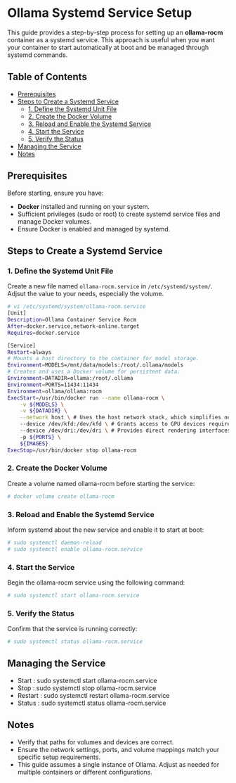 # Ollama Systemd Service Setup

This guide provides a step-by-step process for setting up an **ollama-rocm** container as a systemd service. This approach is useful when you want your container to start automatically at boot and be managed through systemd commands.

## Table of Contents

- [Prerequisites](#prerequisites)
- [Steps to Create a Systemd Service](#steps-to-create-a-systemd-service)
  - [1. Define the Systemd Unit File](#1-define-the-systemd-unit-file)
  - [2. Create the Docker Volume](#2-create-the-docker-volume)
  - [3. Reload and Enable the Systemd Service](#3-reload-and-enable-the-systemd-service)
  - [4. Start the Service](#4-start-the-service)
  - [5. Verify the Status](#5-verify-the-status)
- [Managing the Service](#managing-the-service)
- [Notes](#notes)

## Prerequisites

Before starting, ensure you have:

- **Docker** installed and running on your system.
- Sufficient privileges (sudo or root) to create systemd service files and manage Docker volumes.
- Ensure Docker is enabled and managed by systemd.

## Steps to Create a Systemd Service

### 1. Define the Systemd Unit File

Create a new file named `ollama-rocm.service` in `/etc/systemd/system/`. Adjsut the value to your needs, especially the volume.

```bash
# vi /etc/systemd/system/ollama-rocm.service
[Unit]
Description=Ollama Container Service Rocm
After=docker.service,network-online.target
Requires=docker.service

[Service]
Restart=always
# Mounts a host directory to the container for model storage.
Environment=MODELS=/mnt/data/models:/root/.ollama/models
# Creates and uses a Docker volume for persistent data.
Environment=DATADIR=ollama:/root/.ollama
Environment=PORTS=11434:11434
Environment=ollama/ollama:rocm
ExecStart=/usr/bin/docker run --name ollama-rocm \
    -v ${MODELS} \
    -v ${DATADIR} \
    --network host \ # Uses the host network stack, which simplifies networking
    --device /dev/kfd:/dev/kfd \ # Grants access to GPU devices required by Ollama.
    --device /dev/dri:/dev/dri \ # Provides direct rendering interfaces from the host.
    -p ${PORTS} \
	${IMAGES}
ExecStop=/usr/bin/docker stop ollama-rocm
```

### 2. Create the Docker Volume 

Create a volume named ollama-rocm before starting the service: 
```bash
# docker volume create ollama-rocm
```
 
### 3. Reload and Enable the Systemd Service 

Inform systemd about the new service and enable it to start at boot: 
```bash
# sudo systemctl daemon-reload
# sudo systemctl enable ollama-rocm.service
```
 
### 4. Start the Service 

Begin the ollama-rocm service using the following command: 
```bash
# sudo systemctl start ollama-rocm.service
```
 
### 5. Verify the Status 

Confirm that the service is running correctly: 
```bash
# sudo systemctl status ollama-rocm.service
```

## Managing the Service

- Start : sudo systemctl start ollama-rocm.service
- Stop : sudo systemctl stop ollama-rocm.service
- Restart : sudo systemctl restart ollama-rocm.service
- Status : sudo systemctl status ollama-rocm.service
     

## Notes 

- Verify that paths for volumes and devices are correct.
- Ensure the network settings, ports, and volume mappings match your specific setup requirements.
- This guide assumes a single instance of Ollama. Adjust as needed for multiple containers or different configurations.
